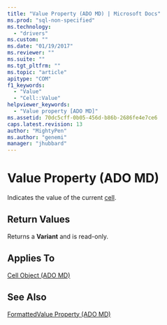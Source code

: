 ```yaml
---
title: "Value Property (ADO MD) | Microsoft Docs"
ms.prod: "sql-non-specified"
ms.technology:
  - "drivers"
ms.custom: ""
ms.date: "01/19/2017"
ms.reviewer: ""
ms.suite: ""
ms.tgt_pltfrm: ""
ms.topic: "article"
apitype: "COM"
f1_keywords: 
  - "Value"
  - "Cell::Value"
helpviewer_keywords: 
  - "Value property [ADO MD]"
ms.assetid: 70dc5cff-0b05-456d-b86b-2686fe4e7ce6
caps.latest.revision: 13
author: "MightyPen"
ms.author: "genemi"
manager: "jhubbard"
---
```

# Value Property (ADO MD)
Indicates the value of the current [cell](../../../ado/reference/ado-md-api/cell-object-ado-md.md).  
  
## Return Values  
 Returns a **Variant** and is read-only.  
  
## Applies To  
 [Cell Object (ADO MD)](../../../ado/reference/ado-md-api/cell-object-ado-md.md)  
  
## See Also  
 [FormattedValue Property (ADO MD)](../../../ado/reference/ado-md-api/formattedvalue-property-ado-md.md)